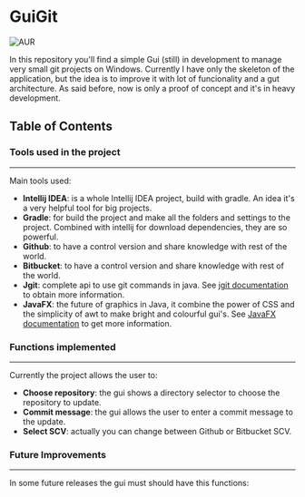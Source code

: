 # GuiGit

![AUR](https://img.shields.io/aur/license/yaourt.svg)

In this repository you'll find a simple Gui (still) in development to manage very small git projects on Windows. Currently I have only the skeleton of the application, but the idea is to improve it with lot of funcionality and a gut architecture. As said before, now is only a proof of concept and it's in heavy development. 

## Table of Contents

### Tools used in the project
---

Main tools used:

- **Intellij IDEA**:  is a whole Intellij IDEA project, build with gradle. An idea it's a very helpful tool for big projects.
- **Gradle**: for build the project and make all the folders and settings to the project. Combined with intellij for download dependencies, they are so powerful.
- **Github**: to have a control version and share knowledge with rest of the world.
- **Bitbucket**: to have a control version and share knowledge with rest of the world.
- **Jgit**: complete api to use git commands in java. See [jgit documentation](https://www.eclipse.org/jgit/) to obtain more information. 
- **JavaFX**: the future of graphics in Java, it combine the power of CSS and the simplicity of awt to make bright and colourful gui's. See [JavaFX documentation](https://www.oracle.com/technetwork/java/javafx/documentation/index.html) to get more information. 

### Functions implemented
---

Currently the project allows the user to:

- **Choose repository**: the gui shows a directory selector to choose the repository to update.
- **Commit message**: the gui allows the user to enter a commit message to the update. 
- **Select SCV**: actually you can change between Github or Bitbucket SCV. 

### Future Improvements
---

In some future releases the gui must should have this functions:





